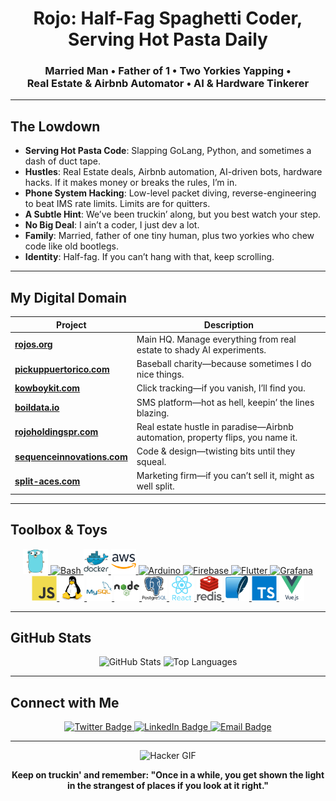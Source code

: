 <!-- Centered Name & Subheader -->
<h1 align="center">Rojo: Half-Fag Spaghetti Coder, Serving Hot Pasta Daily</h1>
<h3 align="center">
  Married Man • Father of 1 • Two Yorkies Yapping •<br/>
  Real Estate & Airbnb Automator • AI & Hardware Tinkerer
</h3>



---

## The Lowdown

- **Serving Hot Pasta Code**: Slapping GoLang, Python, and sometimes a dash of duct tape.
- **Hustles**: Real Estate deals, Airbnb automation, AI-driven bots, hardware hacks. If it makes money or breaks the rules, I’m in.
- **Phone System Hacking**: Low-level packet diving, reverse-engineering to beat IMS rate limits. Limits are for quitters.
- **A Subtle Hint**: We’ve been truckin’ along, but you best watch your step.
- **No Big Deal**: I ain’t a coder, I just dev a lot.
- **Family**: Married, father of one tiny human, plus two yorkies who chew code like old bootlegs.
- **Identity**: Half-fag. If you can’t hang with that, keep scrolling.

---

## My Digital Domain

| **Project**                               | **Description**                                                                 |
|-------------------------------------------|---------------------------------------------------------------------------------|
| [**rojos.org**](http://rojos.org)         | Main HQ. Manage everything from real estate to shady AI experiments.          |
| [**pickuppuertorico.com**](http://pickuppuertorico.com) | Baseball charity—because sometimes I do nice things.                          |
| [**kowboykit.com**](http://kowboykit.com) | Click tracking—if you vanish, I’ll find you.                                  |
| [**boildata.io**](http://boildata.io)     | SMS platform—hot as hell, keepin’ the lines blazing.                          |
| [**rojoholdingspr.com**](http://rojoholdingspr.com) | Real estate hustle in paradise—Airbnb automation, property flips, you name it. |
| [**sequenceinnovations.com**](http://sequenceinnovations.com) | Code & design—twisting bits until they squeal.                                |
| [**split-aces.com**](http://split-aces.com) | Marketing firm—if you can’t sell it, might as well split.                     |

---

## Toolbox & Toys

<p align="center">
  <a href="https://golang.org" target="_blank" rel="noreferrer">
    <img src="https://raw.githubusercontent.com/devicons/devicon/master/icons/go/go-original.svg" alt="Go" width="40" height="40"/>
  </a>
  <a href="https://www.gnu.org/software/bash/" target="_blank" rel="noreferrer">
    <img src="https://www.vectorlogo.zone/logos/gnu_bash/gnu_bash-icon.svg" alt="Bash" width="40" height="40"/>
  </a>
  <a href="https://www.docker.com/" target="_blank" rel="noreferrer">
    <img src="https://raw.githubusercontent.com/devicons/devicon/master/icons/docker/docker-original-wordmark.svg" alt="Docker" width="40" height="40"/>
  </a>
  <a href="https://aws.amazon.com" target="_blank" rel="noreferrer">
    <img src="https://raw.githubusercontent.com/devicons/devicon/master/icons/amazonwebservices/amazonwebservices-original-wordmark.svg" alt="AWS" width="40" height="40"/>
  </a>
  <a href="https://www.arduino.cc/" target="_blank" rel="noreferrer">
    <img src="https://cdn.worldvectorlogo.com/logos/arduino-1.svg" alt="Arduino" width="40" height="40"/>
  </a>
  <a href="https://firebase.google.com/" target="_blank" rel="noreferrer">
    <img src="https://www.vectorlogo.zone/logos/firebase/firebase-icon.svg" alt="Firebase" width="40" height="40"/>
  </a>
  <a href="https://flutter.dev" target="_blank" rel="noreferrer">
    <img src="https://www.vectorlogo.zone/logos/flutterio/flutterio-icon.svg" alt="Flutter" width="40" height="40"/>
  </a>
  <a href="https://grafana.com" target="_blank" rel="noreferrer">
    <img src="https://www.vectorlogo.zone/logos/grafana/grafana-icon.svg" alt="Grafana" width="40" height="40"/>
  </a>
  <a href="https://developer.mozilla.org/en-US/docs/Web/JavaScript" target="_blank" rel="noreferrer">
    <img src="https://raw.githubusercontent.com/devicons/devicon/master/icons/javascript/javascript-original.svg" alt="JavaScript" width="40" height="40"/>
  </a>
  <a href="https://www.linux.org/" target="_blank" rel="noreferrer">
    <img src="https://raw.githubusercontent.com/devicons/devicon/master/icons/linux/linux-original.svg" alt="Linux" width="40" height="40"/>
  </a>
  <a href="https://www.mysql.com/" target="_blank" rel="noreferrer">
    <img src="https://raw.githubusercontent.com/devicons/devicon/master/icons/mysql/mysql-original-wordmark.svg" alt="MySQL" width="40" height="40"/>
  </a>
  <a href="https://nodejs.org" target="_blank" rel="noreferrer">
    <img src="https://raw.githubusercontent.com/devicons/devicon/master/icons/nodejs/nodejs-original-wordmark.svg" alt="Node.js" width="40" height="40"/>
  </a>
  <a href="https://www.postgresql.org" target="_blank" rel="noreferrer">
    <img src="https://raw.githubusercontent.com/devicons/devicon/master/icons/postgresql/postgresql-original-wordmark.svg" alt="PostgreSQL" width="40" height="40"/>
  </a>
  <a href="https://reactjs.org" target="_blank" rel="noreferrer">
    <img src="https://raw.githubusercontent.com/devicons/devicon/master/icons/react/react-original-wordmark.svg" alt="React" width="40" height="40"/>
  </a>
  <a href="https://redis.io" target="_blank" rel="noreferrer">
    <img src="https://raw.githubusercontent.com/devicons/devicon/master/icons/redis/redis-original-wordmark.svg" alt="Redis" width="40" height="40"/>
  </a>
  <a href="https://www.sqlite.org" target="_blank" rel="noreferrer">
    <img src="https://raw.githubusercontent.com/devicons/devicon/master/icons/sqlite/sqlite-original.svg" alt="SQLite" width="40" height="40"/>
  </a>
  <a href="https://www.typescriptlang.org" target="_blank" rel="noreferrer">
    <img src="https://raw.githubusercontent.com/devicons/devicon/master/icons/typescript/typescript-original.svg" alt="TypeScript" width="40" height="40"/>
  </a>
  <a href="https://vuejs.org" target="_blank" rel="noreferrer">
    <img src="https://raw.githubusercontent.com/devicons/devicon/master/icons/vuejs/vuejs-original-wordmark.svg" alt="Vue.js" width="40" height="40"/>
  </a>
</p>

---

## GitHub Stats

<p align="center">
  <img src="https://github-readme-stats.vercel.app/api?username=rojolang&show_icons=true&theme=radical" alt="GitHub Stats" />
  <img src="https://github-readme-stats.vercel.app/api/top-langs/?username=rojolang&layout=compact&theme=radical" alt="Top Languages" />
</p>

---

## Connect with Me

<p align="center">
  <a href="https://twitter.com/drrojo" target="_blank" rel="noreferrer">
    <img src="https://img.shields.io/twitter/follow/drrojo?logo=twitter&style=for-the-badge" alt="Twitter Badge" />
  </a>
  <a href="https://www.linkedin.com/in/rojo" target="_blank" rel="noreferrer">
    <img src="https://img.shields.io/badge/LinkedIn-Connect-blue?style=for-the-badge&logo=linkedin" alt="LinkedIn Badge" />
  </a>
  <a href="mailto:rob@cocaine.sex" target="_blank" rel="noreferrer">
    <img src="https://img.shields.io/badge/Email-Contact%20Me-red?style=for-the-badge&logo=gmail" alt="Email Badge" />
  </a>
</p>

---

<p align="center">
  <img src="https://media.giphy.com/media/3o7aD2saalBwwftBIY/giphy.gif" alt="Hacker GIF" width="600"/>
</p>

<p align="center">
  <strong>Keep on truckin' and remember: "Once in a while, you get shown the light in the strangest of places if you look at it right."</strong>
</p>
